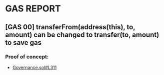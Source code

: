 
# GAS REPORT

## [GAS 00] transferFrom(address(this), to, amount) can be changed to transfer(to, amount) to save gas


### Proof of concept:
- [Governance.sol#L311](https://github.com/code-423n4/2022-08-olympus/tree/main/src/policies/Governance.sol#L311)
